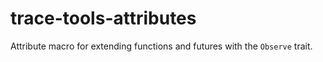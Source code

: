 # trace-tools-attributes

Attribute macro for extending functions and futures with the `Observe` trait.
